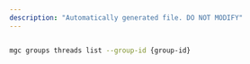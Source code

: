 ```yaml
---
description: "Automatically generated file. DO NOT MODIFY"
---
```


```bash

mgc groups threads list --group-id {group-id}

```